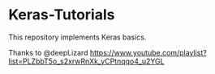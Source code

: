 # Keras-Tutorials
This repository implements Keras basics.

Thanks to @deepLizard
https://www.youtube.com/playlist?list=PLZbbT5o_s2xrwRnXk_yCPtnqqo4_u2YGL
